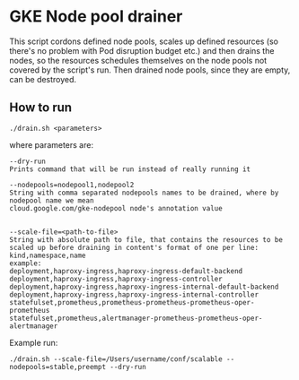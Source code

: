 # GKE Node pool drainer

This script cordons defined node pools, scales up defined resources (so there's no problem with Pod disruption budget etc.)
and then drains the nodes, so the resources schedules themselves on the node pools not covered by the script's run. 
Then drained node pools, since they are empty, can be destroyed.

## How to run

```
./drain.sh <parameters>
```

where parameters are:

```
--dry-run
Prints command that will be run instead of really running it

--nodepools=nodepool1,nodepool2
String with comma separated nodepools names to be drained, where by nodepool name we mean
cloud.google.com/gke-nodepool node's annotation value 


--scale-file=<path-to-file>
String with absolute path to file, that contains the resources to be scaled up before draining in content's format of one per line:
kind,namespace,name
example:
deployment,haproxy-ingress,haproxy-ingress-default-backend
deployment,haproxy-ingress,haproxy-ingress-controller
deployment,haproxy-ingress,haproxy-ingress-internal-default-backend
deployment,haproxy-ingress,haproxy-ingress-internal-controller
statefulset,prometheus,prometheus-prometheus-prometheus-oper-prometheus
statefulset,prometheus,alertmanager-prometheus-prometheus-oper-alertmanager

```

Example run:

```
./drain.sh --scale-file=/Users/username/conf/scalable --nodepools=stable,preempt --dry-run
```
